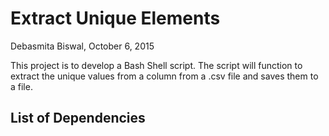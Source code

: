 # Extract Unique Elements
Debasmita Biswal, October 6, 2015

This project is to develop a Bash Shell script.
The script will function to extract the unique values from a column from a .csv file and saves them to a file.

## List of Dependencies

